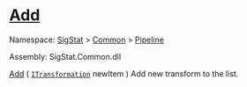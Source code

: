 # [Add](./SequentialTransformPipeline-100663508.md)

Namespace: [SigStat]() > [Common](./../../README.md) > [Pipeline](./../README.md)

Assembly: SigStat.Common.dll

[Add](./SequentialTransformPipeline-100663508.md) ( [`ITransformation`](./../../ITransformation.md) newItem )	Add new transform to the list.
